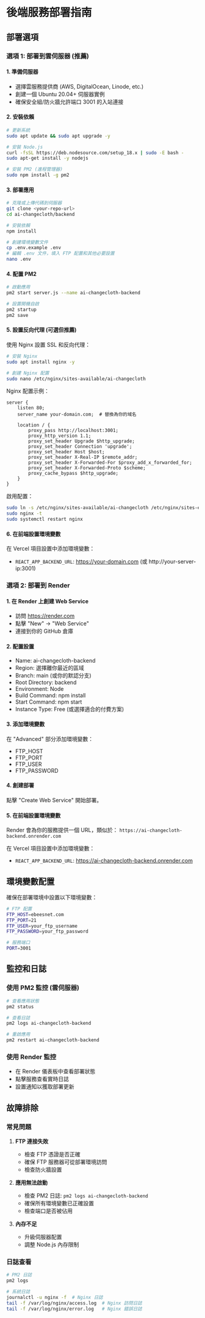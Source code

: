 # 後端服務部署指南

## 部署選項

### 選項 1: 部署到雲伺服器 (推薦)

#### 1. 準備伺服器
- 選擇雲服務提供商 (AWS, DigitalOcean, Linode, etc.)
- 創建一個 Ubuntu 20.04+ 伺服器實例
- 確保安全組/防火牆允許端口 3001 的入站連接

#### 2. 安裝依賴
```bash
# 更新系統
sudo apt update && sudo apt upgrade -y

# 安裝 Node.js
curl -fsSL https://deb.nodesource.com/setup_18.x | sudo -E bash -
sudo apt-get install -y nodejs

# 安裝 PM2 (進程管理器)
sudo npm install -g pm2
```

#### 3. 部署應用
```bash
# 克隆或上傳代碼到伺服器
git clone <your-repo-url>
cd ai-changecloth/backend

# 安裝依賴
npm install

# 創建環境變數文件
cp .env.example .env
# 編輯 .env 文件，填入 FTP 配置和其他必要設置
nano .env
```

#### 4. 配置 PM2
```bash
# 啟動應用
pm2 start server.js --name ai-changecloth-backend

# 設置開機自啟
pm2 startup
pm2 save
```

#### 5. 設置反向代理 (可選但推薦)
使用 Nginx 設置 SSL 和反向代理：

```bash
# 安裝 Nginx
sudo apt install nginx -y

# 創建 Nginx 配置
sudo nano /etc/nginx/sites-available/ai-changecloth
```

Nginx 配置示例：
```nginx
server {
    listen 80;
    server_name your-domain.com;  # 替換為你的域名

    location / {
        proxy_pass http://localhost:3001;
        proxy_http_version 1.1;
        proxy_set_header Upgrade $http_upgrade;
        proxy_set_header Connection 'upgrade';
        proxy_set_header Host $host;
        proxy_set_header X-Real-IP $remote_addr;
        proxy_set_header X-Forwarded-For $proxy_add_x_forwarded_for;
        proxy_set_header X-Forwarded-Proto $scheme;
        proxy_cache_bypass $http_upgrade;
    }
}
```

啟用配置：
```bash
sudo ln -s /etc/nginx/sites-available/ai-changecloth /etc/nginx/sites-enabled/
sudo nginx -t
sudo systemctl restart nginx
```

#### 6. 在前端設置環境變數
在 Vercel 項目設置中添加環境變數：
- `REACT_APP_BACKEND_URL`: https://your-domain.com (或 http://your-server-ip:3001)

### 選項 2: 部署到 Render

#### 1. 在 Render 上創建 Web Service
- 訪問 https://render.com
- 點擊 "New" -> "Web Service"
- 連接到你的 GitHub 倉庫

#### 2. 配置設置
- Name: ai-changecloth-backend
- Region: 選擇離你最近的區域
- Branch: main (或你的默認分支)
- Root Directory: backend
- Environment: Node
- Build Command: npm install
- Start Command: npm start
- Instance Type: Free (或選擇適合的付費方案)

#### 3. 添加環境變數
在 "Advanced" 部分添加環境變數：
- FTP_HOST
- FTP_PORT
- FTP_USER
- FTP_PASSWORD

#### 4. 創建部署
點擊 "Create Web Service" 開始部署。

#### 5. 在前端設置環境變數
Render 會為你的服務提供一個 URL，類似於：
`https://ai-changecloth-backend.onrender.com`

在 Vercel 項目設置中添加環境變數：
- `REACT_APP_BACKEND_URL`: https://ai-changecloth-backend.onrender.com

## 環境變數配置

確保在部署環境中設置以下環境變數：

```bash
# FTP 配置
FTP_HOST=ebeesnet.com
FTP_PORT=21
FTP_USER=your_ftp_username
FTP_PASSWORD=your_ftp_password

# 服務端口
PORT=3001
```

## 監控和日誌

### 使用 PM2 監控 (雲伺服器)
```bash
# 查看應用狀態
pm2 status

# 查看日誌
pm2 logs ai-changecloth-backend

# 重啟應用
pm2 restart ai-changecloth-backend
```

### 使用 Render 監控
- 在 Render 儀表板中查看部署狀態
- 點擊服務查看實時日誌
- 設置通知以獲取部署更新

## 故障排除

### 常見問題

1. **FTP 連接失敗**
   - 檢查 FTP 憑證是否正確
   - 確保 FTP 服務器可從部署環境訪問
   - 檢查防火牆設置

2. **應用無法啟動**
   - 檢查 PM2 日誌: `pm2 logs ai-changecloth-backend`
   - 確保所有環境變數已正確設置
   - 檢查端口是否被佔用

3. **內存不足**
   - 升級伺服器配置
   - 調整 Node.js 內存限制

### 日誌查看

```bash
# PM2 日誌
pm2 logs

# 系統日誌
journalctl -u nginx -f  # Nginx 日誌
tail -f /var/log/nginx/access.log  # Nginx 訪問日誌
tail -f /var/log/nginx/error.log   # Nginx 錯誤日誌
```
